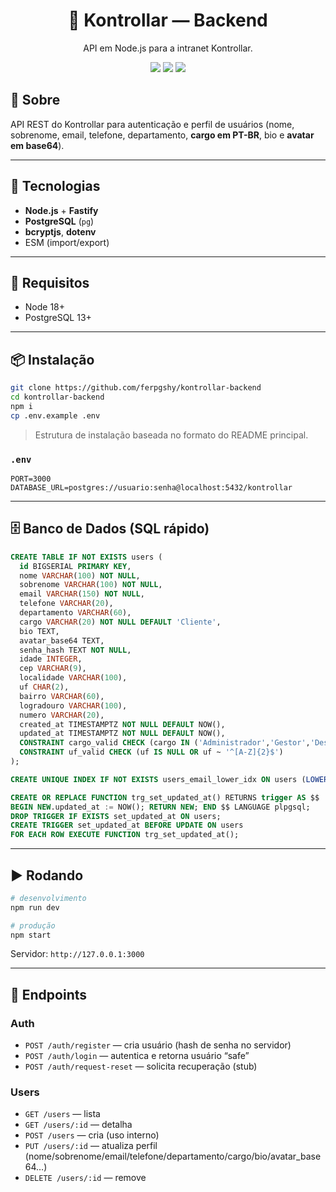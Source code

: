 <h1 align="center">🧠 Kontrollar — Backend</h1>
<p align="center">API em Node.js para a intranet Kontrollar.</p>

<p align="center">
  <img src="https://img.shields.io/badge/status-em%20desenvolvimento-yellow?style=flat-square" />
  <img src="https://img.shields.io/badge/backend-Fastify%20%7C%20PostgreSQL-blue?style=flat-square" />
  <img src="https://img.shields.io/badge/license-Custom-lightgrey?style=flat-square" />
</p>

## 🚀 Sobre

API REST do Kontrollar para autenticação e perfil de usuários (nome, sobrenome, email, telefone, departamento, **cargo em PT-BR**, bio e **avatar em base64**).

---

## 🧱 Tecnologias

* **Node.js** + **Fastify**
* **PostgreSQL** (`pg`)
* **bcryptjs**, **dotenv**
* ESM (import/export)

---

## 🔧 Requisitos

* Node 18+
* PostgreSQL 13+

---

## 📦 Instalação

```bash
git clone https://github.com/ferpgshy/kontrollar-backend
cd kontrollar-backend
npm i
cp .env.example .env
```

> Estrutura de instalação baseada no formato do README principal.&#x20;

### `.env`

```
PORT=3000
DATABASE_URL=postgres://usuario:senha@localhost:5432/kontrollar
```

---

## 🗄️ Banco de Dados (SQL rápido)

```sql
CREATE TABLE IF NOT EXISTS users (
  id BIGSERIAL PRIMARY KEY,
  nome VARCHAR(100) NOT NULL,
  sobrenome VARCHAR(100) NOT NULL,
  email VARCHAR(150) NOT NULL,
  telefone VARCHAR(20),
  departamento VARCHAR(60),
  cargo VARCHAR(20) NOT NULL DEFAULT 'Cliente',
  bio TEXT,
  avatar_base64 TEXT,
  senha_hash TEXT NOT NULL,
  idade INTEGER,
  cep VARCHAR(9),
  localidade VARCHAR(100),
  uf CHAR(2),
  bairro VARCHAR(60),
  logradouro VARCHAR(100),
  numero VARCHAR(20),
  created_at TIMESTAMPTZ NOT NULL DEFAULT NOW(),
  updated_at TIMESTAMPTZ NOT NULL DEFAULT NOW(),
  CONSTRAINT cargo_valid CHECK (cargo IN ('Administrador','Gestor','Desenvolvedor','Cliente','Usuário')),
  CONSTRAINT uf_valid CHECK (uf IS NULL OR uf ~ '^[A-Z]{2}$')
);

CREATE UNIQUE INDEX IF NOT EXISTS users_email_lower_idx ON users (LOWER(email));

CREATE OR REPLACE FUNCTION trg_set_updated_at() RETURNS trigger AS $$
BEGIN NEW.updated_at := NOW(); RETURN NEW; END $$ LANGUAGE plpgsql;
DROP TRIGGER IF EXISTS set_updated_at ON users;
CREATE TRIGGER set_updated_at BEFORE UPDATE ON users
FOR EACH ROW EXECUTE FUNCTION trg_set_updated_at();
```

---

## ▶️ Rodando

```bash
# desenvolvimento
npm run dev

# produção
npm start
```

Servidor: `http://127.0.0.1:3000`

---

## 🔌 Endpoints

### Auth

* `POST /auth/register` — cria usuário (hash de senha no servidor)
* `POST /auth/login` — autentica e retorna usuário “safe”
* `POST /auth/request-reset` — solicita recuperação (stub)

### Users

* `GET /users` — lista
* `GET /users/:id` — detalha
* `POST /users` — cria (uso interno)
* `PUT /users/:id` — atualiza perfil (nome/sobrenome/email/telefone/departamento/cargo/bio/avatar\_base64…)
* `DELETE /users/:id` — remove
